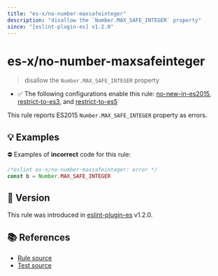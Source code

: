 ```yaml
---
title: "es-x/no-number-maxsafeinteger"
description: "disallow the `Number.MAX_SAFE_INTEGER` property"
since: "[eslint-plugin-es] v1.2.0"
---
```


# es-x/no-number-maxsafeinteger
> disallow the `Number.MAX_SAFE_INTEGER` property

- ✅ The following configurations enable this rule: [no-new-in-es2015], [restrict-to-es3], and [restrict-to-es5]

This rule reports ES2015 `Number.MAX_SAFE_INTEGER` property as errors.

## 💡 Examples

⛔ Examples of **incorrect** code for this rule:

<eslint-playground type="bad">

```js
/*eslint es-x/no-number-maxsafeinteger: error */
const b = Number.MAX_SAFE_INTEGER
```

</eslint-playground>

## 🚀 Version

This rule was introduced in [eslint-plugin-es] v1.2.0.

[eslint-plugin-es]: https://github.com/mysticatea/eslint-plugin-es

## 📚 References

- [Rule source](https://github.com/eslint-community/eslint-plugin-es-x/blob/master/lib/rules/no-number-maxsafeinteger.js)
- [Test source](https://github.com/eslint-community/eslint-plugin-es-x/blob/master/tests/lib/rules/no-number-maxsafeinteger.js)

[no-new-in-es2015]: ../configs/index.md#no-new-in-es2015
[restrict-to-es3]: ../configs/index.md#restrict-to-es3
[restrict-to-es5]: ../configs/index.md#restrict-to-es5
